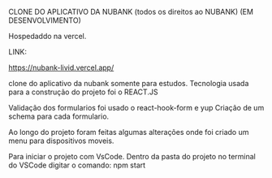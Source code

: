 CLONE DO APLICATIVO DA NUBANK   (todos os direitos ao NUBANK) (EM DESENVOLVIMENTO)

Hospedaddo na vercel.

LINK:

https://nubank-livid.vercel.app/
            
clone do aplicativo da nubank somente para estudos.
Tecnologia usada para a construção do projeto foi o  REACT.JS 
 
Validação dos formularios foi usado o react-hook-form e yup
Criação de um schema para cada formulario.

 
Ao longo do projeto foram feitas algumas alterações onde foi criado um menu para dispositivos moveis.

 
 Para iniciar o projeto com VsCode.
Dentro da pasta do projeto no terminal do VSCode digitar o comando:
npm start






